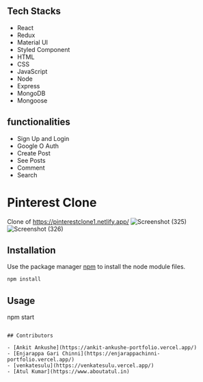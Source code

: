 ## Tech Stacks
- React
- Redux
- Material UI
- Styled Component
- HTML
- CSS
- JavaScript
- Node
- Express
- MongoDB
- Mongoose

## functionalities

- Sign Up and Login
- Google O Auth
- Create Post
- See Posts
- Comment
- Search

# Pinterest Clone

Clone of <a>https://pinterestclone1.netlify.app/</a>
![Screenshot (325)](https://user-images.githubusercontent.com/76251822/200125903-cd9a7ec4-4669-4f53-a1d9-914f90cc28c9.png)
![Screenshot (326)](https://user-images.githubusercontent.com/76251822/200125906-baf3f976-4235-4235-a786-cad235c68221.png)

## Installation
Use the package manager [npm](https://docs.npmjs.com/cli/v6/commands/npm-install) to install the node module files.

```bash
npm install
```

## Usage
npm start
```

## Contributors

- [Ankit Ankushe](https://ankit-ankushe-portfolio.vercel.app/)
- [Enjarappa Gari Chinni](https://enjarappachinni-portfolio.vercel.app/)
- [venkatesulu](https://venkatesulu.vercel.app/)
- [Atul Kumar](https://www.aboutatul.in)





